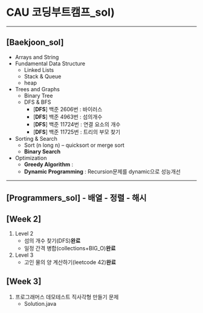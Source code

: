 # CAU 코딩부트캠프_sol)
---
[Baekjoon_sol]
---
- Arrays and String
- Fundamental Data Structure
	- Linked Lists
	- Stack & Queue
	- heap
- Trees and Graphs
	- Binary Tree
	- DFS & BFS
		- [**DFS**] 백준 2606번 : 바이러스
		- [**DFS**] 백준 4963번 : 섬의개수
		- [**DFS**] 백준 11724번 : 연결 요소의 개수
		- [**DFS**] 백준 11725번 : 트리의 부모 찾기
- Sorting & Search
	- Sort (n long n) – quicksort or merge sort
	- **Binary Search**
- Optimization
	- **Greedy Algorithm** : 
	- **Dynamic Programming** : Recursion문제를 dynamic으로 성능개선 

---
[Programmers_sol]
	- 배열
	- 정렬
	- 해시
---
[Week 2]
---
1. Level 2
	- 섬의 개수 찾기(DFS)**완료**
	- 일정 간격 병합(collections+BIG_O)**완료**
2. Level 3
	- 고인 물의 양 계산하기(leetcode 42)**완료**

[Week 3]
---
1. 프로그래머스 데모테스트 직사각형 만들기 문제
	- Solution.java
